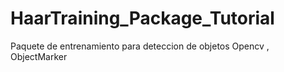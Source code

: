HaarTraining_Package_Tutorial
=============================

Paquete de entrenamiento para deteccion de objetos Opencv , ObjectMarker

